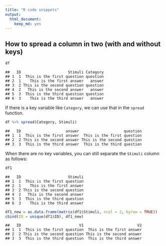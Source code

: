 ```yaml
---
title: "R code snippets"
output:
  html_document:
    keep_md: yes
---
```

## How to spread a column in two (with and without keys)





```r
df
```

```
##   ID                     Stimuli Category
## 1  1  This is the first question question
## 2  1    This is the first answer   answer
## 3  2 This is the second question question
## 4  2   This is the second answer   answer
## 5  3  This is the third question question
## 6  3    This is the third answer   answer
```
If there is a key variable like `Category`, we can use that in the `spread` function.

```r
df %>% spread(Category, Stimuli)
```

```
##   ID                    answer                    question
## 1  1  This is the first answer  This is the first question
## 2  2 This is the second answer This is the second question
## 3  3  This is the third answer  This is the third question
```
When there are no key variables, you can still separate the `Stimuli` column as follows:

```r
df1
```

```
##   ID                     Stimuli
## 1  1  This is the first question
## 2  1    This is the first answer
## 3  2 This is the second question
## 4  2   This is the second answer
## 5  3  This is the third question
## 6  3    This is the third answer
```

```r
df1_new = as.data.frame(matrix(df1$Stimuli, ncol = 2, byrow = TRUE))
cbind(ID = unique(df1$ID), df1_new)
```

```
##   ID                          V1                        V2
## 1  1  This is the first question  This is the first answer
## 2  2 This is the second question This is the second answer
## 3  3  This is the third question  This is the third answer
```
